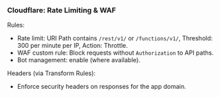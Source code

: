 ### Cloudflare: Rate Limiting & WAF

Rules:
- Rate limit: URI Path contains `/rest/v1/` or `/functions/v1/`, Threshold: 300 per minute per IP, Action: Throttle.
- WAF custom rule: Block requests without `Authorization` to API paths.
- Bot management: enable (where available).

Headers (via Transform Rules):
- Enforce security headers on responses for the app domain.


